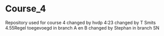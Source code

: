 # Course_4
Repository used for course 4
changed by hvdp 4:23
changed by T Smits 4.55Regel toegevoegd in branch A en B
changed by Stephan in branch SN
